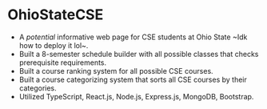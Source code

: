 # OhioStateCSE
- A *potential* informative web page for CSE students at Ohio State ~Idk how to deploy it lol~. 
- Built a 8-semester schedule builder with all possible classes that checks prerequisite requirements.
- Built a course ranking system for all possible CSE courses.
- Built a course categorizing system that sorts all CSE courses by their categories. 
- Utilized TypeScript, React.js, Node.js, Express.js, MongoDB, Bootstrap. 
